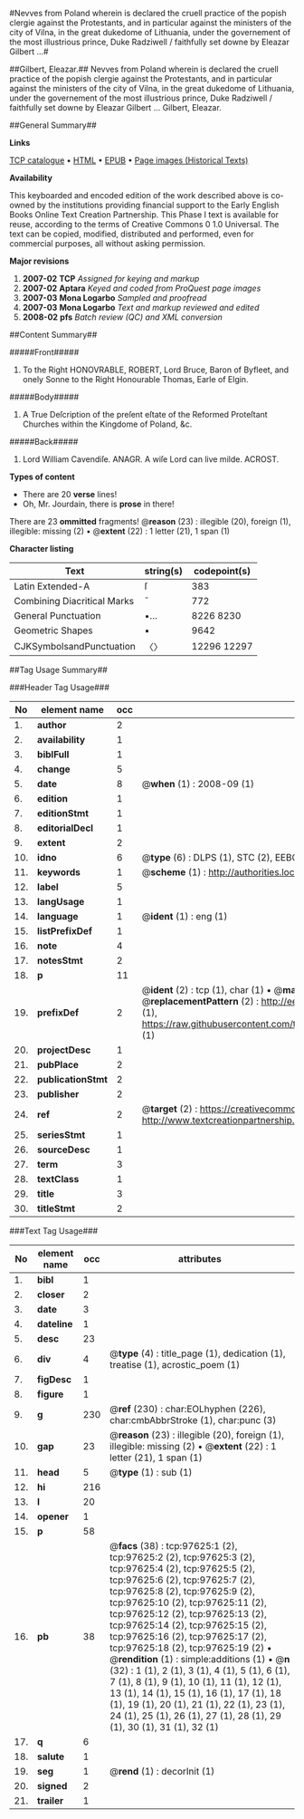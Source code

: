 #Nevves from Poland wherein is declared the cruell practice of the popish clergie against the Protestants, and in particular against the ministers of the city of Vilna, in the great dukedome of Lithuania, under the governement of the most illustrious prince, Duke Radziwell / faithfully set downe by Eleazar Gilbert ...#

##Gilbert, Eleazar.##
Nevves from Poland wherein is declared the cruell practice of the popish clergie against the Protestants, and in particular against the ministers of the city of Vilna, in the great dukedome of Lithuania, under the governement of the most illustrious prince, Duke Radziwell / faithfully set downe by Eleazar Gilbert ...
Gilbert, Eleazar.

##General Summary##

**Links**

[TCP catalogue](http://www.ota.ox.ac.uk/tcp/)  • 
[HTML](http://tei.it.ox.ac.uk/tcp/Texts-HTML/free/A42/A42725.html)  • 
[EPUB](http://tei.it.ox.ac.uk/tcp/Texts-EPUB/free/A42/A42725.epub) • 
[Page images (Historical Texts)](https://data.historicaltexts.jisc.ac.uk/view?pubId=eebo-13110481e&pageId=eebo-13110481e-97625-1)

**Availability**

This keyboarded and encoded edition of the
	       work described above is co-owned by the institutions
	       providing financial support to the Early English Books
	       Online Text Creation Partnership. This Phase I text is
	       available for reuse, according to the terms of Creative
	       Commons 0 1.0 Universal. The text can be copied,
	       modified, distributed and performed, even for
	       commercial purposes, all without asking permission.

**Major revisions**

1. __2007-02__ __TCP__ *Assigned for keying and markup*
1. __2007-02__ __Aptara__ *Keyed and coded from ProQuest page images*
1. __2007-03__ __Mona Logarbo__ *Sampled and proofread*
1. __2007-03__ __Mona Logarbo__ *Text and markup reviewed and edited*
1. __2008-02__ __pfs__ *Batch review (QC) and XML conversion*

##Content Summary##

#####Front#####

1. To the Right
HONOVRABLE,
ROBERT, Lord Bruce, Baron of Byfleet,
and onely Sonne to the Right Honourable
Thomas, Earle of Elgin.

#####Body#####

1. A
True Deſcription of the preſent eſtate
of the Reformed Proteſtant Churches
within the Kingdome of Poland, &c.

#####Back#####

1. Lord William Cavendiſe.
ANAGR.
A wiſe Lord can live milde.
ACROST.

**Types of content**

  * There are 20 **verse** lines!
  * Oh, Mr. Jourdain, there is **prose** in there!

There are 23 **ommitted** fragments! 
 @__reason__ (23) : illegible (20), foreign (1), illegible: missing (2)  •  @__extent__ (22) : 1 letter (21), 1 span (1)

**Character listing**


|Text|string(s)|codepoint(s)|
|---|---|---|
|Latin Extended-A|ſ|383|
|Combining             Diacritical Marks|̄|772|
|General Punctuation|•…|8226 8230|
|Geometric Shapes|▪|9642|
|CJKSymbolsandPunctuation|〈〉|12296 12297|

##Tag Usage Summary##

###Header Tag Usage###

|No|element name|occ|attributes|
|---|---|---|---|
|1.|__author__|2||
|2.|__availability__|1||
|3.|__biblFull__|1||
|4.|__change__|5||
|5.|__date__|8| @__when__ (1) : 2008-09 (1)|
|6.|__edition__|1||
|7.|__editionStmt__|1||
|8.|__editorialDecl__|1||
|9.|__extent__|2||
|10.|__idno__|6| @__type__ (6) : DLPS (1), STC (2), EEBO-CITATION (1), OCLC (1), VID (1)|
|11.|__keywords__|1| @__scheme__ (1) : http://authorities.loc.gov/ (1)|
|12.|__label__|5||
|13.|__langUsage__|1||
|14.|__language__|1| @__ident__ (1) : eng (1)|
|15.|__listPrefixDef__|1||
|16.|__note__|4||
|17.|__notesStmt__|2||
|18.|__p__|11||
|19.|__prefixDef__|2| @__ident__ (2) : tcp (1), char (1)  •  @__matchPattern__ (2) : ([0-9\-]+):([0-9IVX]+) (1), (.+) (1)  •  @__replacementPattern__ (2) : http://eebo.chadwyck.com/downloadtiff?vid=$1&page=$2 (1), https://raw.githubusercontent.com/textcreationpartnership/Texts/master/tcpchars.xml#$1 (1)|
|20.|__projectDesc__|1||
|21.|__pubPlace__|2||
|22.|__publicationStmt__|2||
|23.|__publisher__|2||
|24.|__ref__|2| @__target__ (2) : https://creativecommons.org/publicdomain/zero/1.0/ (1), http://www.textcreationpartnership.org/docs/. (1)|
|25.|__seriesStmt__|1||
|26.|__sourceDesc__|1||
|27.|__term__|3||
|28.|__textClass__|1||
|29.|__title__|3||
|30.|__titleStmt__|2||


###Text Tag Usage###

|No|element name|occ|attributes|
|---|---|---|---|
|1.|__bibl__|1||
|2.|__closer__|2||
|3.|__date__|3||
|4.|__dateline__|1||
|5.|__desc__|23||
|6.|__div__|4| @__type__ (4) : title_page (1), dedication (1), treatise (1), acrostic_poem (1)|
|7.|__figDesc__|1||
|8.|__figure__|1||
|9.|__g__|230| @__ref__ (230) : char:EOLhyphen (226), char:cmbAbbrStroke (1), char:punc (3)|
|10.|__gap__|23| @__reason__ (23) : illegible (20), foreign (1), illegible: missing (2)  •  @__extent__ (22) : 1 letter (21), 1 span (1)|
|11.|__head__|5| @__type__ (1) : sub (1)|
|12.|__hi__|216||
|13.|__l__|20||
|14.|__opener__|1||
|15.|__p__|58||
|16.|__pb__|38| @__facs__ (38) : tcp:97625:1 (2), tcp:97625:2 (2), tcp:97625:3 (2), tcp:97625:4 (2), tcp:97625:5 (2), tcp:97625:6 (2), tcp:97625:7 (2), tcp:97625:8 (2), tcp:97625:9 (2), tcp:97625:10 (2), tcp:97625:11 (2), tcp:97625:12 (2), tcp:97625:13 (2), tcp:97625:14 (2), tcp:97625:15 (2), tcp:97625:16 (2), tcp:97625:17 (2), tcp:97625:18 (2), tcp:97625:19 (2)  •  @__rendition__ (1) : simple:additions (1)  •  @__n__ (32) : 1 (1), 2 (1), 3 (1), 4 (1), 5 (1), 6 (1), 7 (1), 8 (1), 9 (1), 10 (1), 11 (1), 12 (1), 13 (1), 14 (1), 15 (1), 16 (1), 17 (1), 18 (1), 19 (1), 20 (1), 21 (1), 22 (1), 23 (1), 24 (1), 25 (1), 26 (1), 27 (1), 28 (1), 29 (1), 30 (1), 31 (1), 32 (1)|
|17.|__q__|6||
|18.|__salute__|1||
|19.|__seg__|1| @__rend__ (1) : decorInit (1)|
|20.|__signed__|2||
|21.|__trailer__|1||
